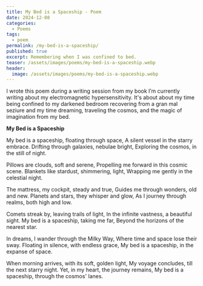 ```yaml
---
title: My Bed is a Spaceship - Poem
date: 2024-12-08
categories:
  - Poems
tags:
  - poem
permalink: /my-bed-is-a-spaceship/
published: true
excerpt: Remembering when I was confined to bed.
teaser: /assets/images/poems/my-bed-is-a-spaceship.webp
header:
  image: /assets/images/poems/my-bed-is-a-spaceship.webp
---
```

I wrote this poem during a writing session from my book I’m currently writing about my electromagnetic hypersensitivity. It's about about my time being confined to my darkened bedroom recovering from a gran mal seziure and my time dreaming, traveling the cosmos, and the magic of imagination from my bed. 

**My Bed is a Spaceship**

My bed is a spaceship, floating through space,
A silent vessel in the starry embrace.
Drifting through galaxies, nebulae bright,
Exploring the cosmos, in the still of night.

Pillows are clouds, soft and serene,
Propelling me forward in this cosmic scene.
Blankets like stardust, shimmering, light,
Wrapping me gently in the celestial night.

The mattress, my cockpit, steady and true,
Guides me through wonders, old and new.
Planets and stars, they whisper and glow,
As I journey through realms, both high and low.

Comets streak by, leaving trails of light,
In the infinite vastness, a beautiful sight.
My bed is a spaceship, taking me far,
Beyond the horizons of the nearest star.

In dreams, I wander through the Milky Way,
Where time and space lose their sway.
Floating in silence, with endless grace,
My bed is a spaceship, in the expanse of space.

When morning arrives, with its soft, golden light,
My voyage concludes, till the next starry night.
Yet, in my heart, the journey remains,
My bed is a spaceship, through the cosmos' lanes.